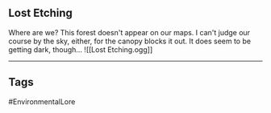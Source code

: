 ## Lost Etching
Where are we? This forest doesn't appear on our maps. I can't judge our course by the sky, either, for the canopy blocks it out. It does seem to be getting dark, though...
![[Lost Etching.ogg]]

---
## Tags
#EnvironmentalLore 